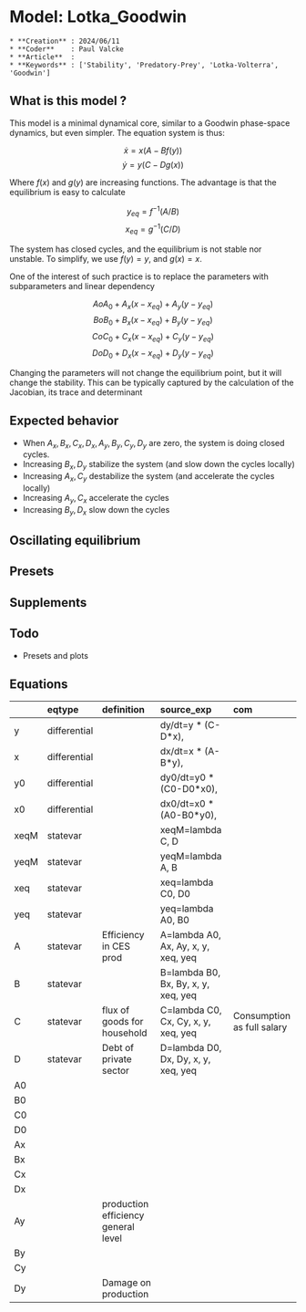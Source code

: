 # Model: Lotka_Goodwin


    * **Creation** : 2024/06/11
    * **Coder**    : Paul Valcke
    * **Article**  : 
    * **Keywords** : ['Stability', 'Predatory-Prey', 'Lotka-Volterra', 'Goodwin']
    

## What is this model ?

This model is a minimal dynamical core, similar to a Goodwin phase-space dynamics, but even simpler. 
The equation system is thus: 

$$\dot{x} = x (A-B f(y))$$
$$\dot{y} = y (C-D g(x))$$

Where $f(x)$ and $g(y)$ are increasing functions. 
The advantage is that the equilibrium is easy to calculate

$$y_{eq} = f^{-1}(A/B)$$
$$x_{eq} = g^{-1}(C/D)$$

The system has closed cycles, and the equilibrium is not stable nor unstable. 
To simplify, we use $f(y)=y$, and $g(x)=x$. 

One of the interest of such practice is to replace the parameters with subparameters and linear dependency

$$A 	o A_0 + A_x (x-x_{eq}) + A_y (y-y_{eq})$$
$$B 	o B_0 + B_x (x-x_{eq}) + B_y (y-y_{eq})$$
$$C 	o C_0 + C_x (x-x_{eq}) + C_y (y-y_{eq})$$
$$D 	o D_0 + D_x (x-x_{eq}) + D_y (y-y_{eq})$$

Changing the parameters will not change the equilibrium point, but it will change the stability. 
This can be typically captured by the calculation of the Jacobian, its trace and determinant

## Expected behavior
* When $A_x,B_x,C_x,D_x,A_y,B_y,C_y,D_y$ are zero, the system is doing closed cycles.
* Increasing $B_x,D_y$ stabilize the system (and slow down the cycles locally)
* Increasing $A_x,C_y$ destabilize the system (and accelerate the cycles locally)
* Increasing $A_y,C_x$ accelerate the cycles
* Increasing $B_y,D_x$ slow down the cycles

## Oscillating equilibrium 






## Presets

## Supplements

## Todo
* Presets and plots

## Equations
|      | eqtype       | definition                          | source_exp                          | com                        |
|:-----|:-------------|:------------------------------------|:------------------------------------|:---------------------------|
| y    | differential |                                     | dy/dt=y * (C-D*x),                  |                            |
| x    | differential |                                     | dx/dt=x * (A-B*y),                  |                            |
| y0   | differential |                                     | dy0/dt=y0 * (C0-D0*x0),             |                            |
| x0   | differential |                                     | dx0/dt=x0 * (A0-B0*y0),             |                            |
| xeqM | statevar     |                                     | xeqM=lambda C, D                    |                            |
| yeqM | statevar     |                                     | yeqM=lambda A, B                    |                            |
| xeq  | statevar     |                                     | xeq=lambda C0, D0                   |                            |
| yeq  | statevar     |                                     | yeq=lambda A0, B0                   |                            |
| A    | statevar     | Efficiency in CES prod              | A=lambda A0, Ax, Ay, x, y, xeq, yeq |                            |
| B    | statevar     |                                     | B=lambda B0, Bx, By, x, y, xeq, yeq |                            |
| C    | statevar     | flux of goods for household         | C=lambda C0, Cx, Cy, x, y, xeq, yeq | Consumption as full salary |
| D    | statevar     | Debt of private sector              | D=lambda D0, Dx, Dy, x, y, xeq, yeq |                            |
| A0   |              |                                     |                                     |                            |
| B0   |              |                                     |                                     |                            |
| C0   |              |                                     |                                     |                            |
| D0   |              |                                     |                                     |                            |
| Ax   |              |                                     |                                     |                            |
| Bx   |              |                                     |                                     |                            |
| Cx   |              |                                     |                                     |                            |
| Dx   |              |                                     |                                     |                            |
| Ay   |              | production efficiency general level |                                     |                            |
| By   |              |                                     |                                     |                            |
| Cy   |              |                                     |                                     |                            |
| Dy   |              | Damage on production                |                                     |                            |